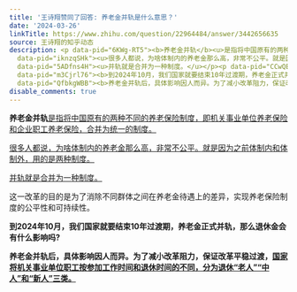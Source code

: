 ```yaml
---
title: '王诗翔赞同了回答: 养老金并轨是什么意思？'
date: '2024-03-26'
linkTitle: https://www.zhihu.com/question/22964484/answer/3442656635
source: 王诗翔的知乎动态
description: <p data-pid="6KWg-RT5"><b>养老金并轨</b><u>是指将中国原有的两种不同的养老保险制度，即机关事业单位养老保险和企业职工养老保险，合并为统一的制度。</u></p><p
  data-pid="iknzqSHk"><u>很多人都说，为啥体制内的养老金那么高，非常不公平。就是因为之前体制内和体制外，用的是两种制度。</u></p><p
  data-pid="5ADfns4H"><u>并轨就是合并为一种制度。</u></p><p data-pid="CCwQEGyc">这一改革的目的是为了消除不同群体之间在养老金待遇上的差异，实现养老保险制度的公平性和可持续性。</p><p
  data-pid="m3Cjrl76"><b>到2024年10月，我们国家就要结束10年过渡期，养老金正式并轨，那么退休金会有什么影响吗? </b></p><p
  data-pid="QfbkgWBB"><b>养老金并轨后，具体影响因人而异。为了减小改革阻力，保证改革平稳过渡，<u>国家将机关事业单位职工按参加工作时间和退休时间的不同，分为退休“老人”“中人”和“新人”三类。</u></b></p><p  ...
disable_comments: true
---
```

<p data-pid="6KWg-RT5"><b>养老金并轨</b><u>是指将中国原有的两种不同的养老保险制度，即机关事业单位养老保险和企业职工养老保险，合并为统一的制度。</u></p><p data-pid="iknzqSHk"><u>很多人都说，为啥体制内的养老金那么高，非常不公平。就是因为之前体制内和体制外，用的是两种制度。</u></p><p data-pid="5ADfns4H"><u>并轨就是合并为一种制度。</u></p><p data-pid="CCwQEGyc">这一改革的目的是为了消除不同群体之间在养老金待遇上的差异，实现养老保险制度的公平性和可持续性。</p><p data-pid="m3Cjrl76"><b>到2024年10月，我们国家就要结束10年过渡期，养老金正式并轨，那么退休金会有什么影响吗? </b></p><p data-pid="QfbkgWBB"><b>养老金并轨后，具体影响因人而异。为了减小改革阻力，保证改革平稳过渡，<u>国家将机关事业单位职工按参加工作时间和退休时间的不同，分为退休“老人”“中人”和“新人”三类。</u></b></p><p  ...